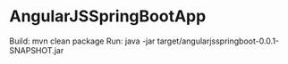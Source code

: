 # AngularJSSpringBootApp

 Build: mvn clean package
 Run:  java -jar target/angularjsspringboot-0.0.1-SNAPSHOT.jar
